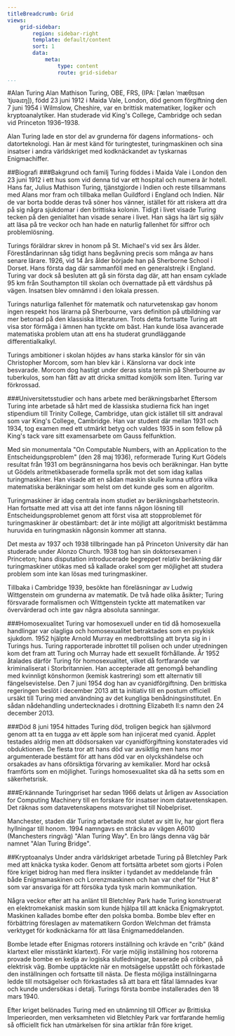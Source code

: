 ```yaml
---
titleBreadcrumb: Grid
views:
    grid-sidebar:
        region: sidebar-right
        template: default/content
        sort: 1
        data:
            meta:
                type: content
                route: grid-sidebar
...
```

#Alan Turing
Alan Mathison Turing, OBE, FRS, (IPA: [ˈælən ˈmæθɪsən ˈtjʊəɹɪŋ]), född 23 juni 1912 i Maida Vale,
London, död genom förgiftning den 7 juni 1954 i Wilmslow, Cheshire, var en brittisk matematiker,
logiker och kryptoanalytiker. Han studerade vid King's College, Cambridge och sedan vid Princeton 1936–1938.

Alan Turing lade en stor del av grunderna för dagens informations- och datorteknologi. Han är mest
känd för turingtestet, turingmaskinen och sina insatser i andra världskriget med kodknäckandet av
tyskarnas Enigmachiffer.

##Biografi
###Bakgrund och familj
Turing föddes i Maida Vale i London den 23 juni 1912 i ett hus som vid denna tid var ett hospital och
numera är hotell. Hans far, Julius Mathison Turing, tjänstgjorde i Indien och reste tillsammans
med Alans mor fram och tillbaka mellan Guildford i England och Indien. När de var borta bodde deras
två söner hos vänner, istället för att riskera att dra på sig några sjukdomar i den brittiska kolonin.
Tidigt i livet visade Turing tecken på den genialitet han visade senare i livet. Han sägs ha lärt sig själv
att läsa på tre veckor och han hade en naturlig fallenhet för siffror och problemlösning.

Turings föräldrar skrev in honom på St. Michael's vid sex års ålder. Föreståndarinnan såg tidigt hans
begåvning precis som många av hans senare lärare. 1926, vid 14 års ålder började han på Sherborne School
i Dorset. Hans första dag där sammanföll med en generalstrejk i England. Turing var dock så besluten att
gå sin första dag där, att han ensam cyklade 95 km från Southampton till skolan och övernattade på ett
värdshus på vägen. Insatsen blev omnämnd i den lokala pressen.

Turings naturliga fallenhet för matematik och naturvetenskap gav honom ingen respekt hos lärarna på Sherbourne,
vars definition på utbildning var mer betonad på den klassiska litteraturen. Trots detta fortsatte Turing att
visa stor förmåga i ämnen han tyckte om bäst. Han kunde lösa avancerade matematiska problem utan att ens ha
studerat grundläggande differentialkalkyl.

Turings ambitioner i skolan höjdes av hans starka känslor för sin vän Christopher Morcom, som han blev kär i.
Känslorna var dock inte besvarade. Morcom dog hastigt under deras sista termin på Sherbourne av tuberkulos,
som han fått av att dricka smittad komjölk som liten. Turing var förkrossad.

###Universitetsstudier och hans arbete med beräkningsbarhet
Eftersom Turing inte arbetade så hårt med de klassiska studierna fick han inget stipendium till Trinity College,
Cambridge, utan gick istället till sitt andraval som var King's College, Cambridge. Han var student där mellan
1931 och 1934, tog examen med ett utmärkt betyg och valdes 1935 in som fellow på King's tack vare sitt
examensarbete om Gauss felfunktion.

Med sin monumentala "On Computable Numbers, with an Application to the Entscheidungsproblem" (den 28 maj 1936),
reformerade Turing Kurt Gödels resultat från 1931 om begränsningarna hos bevis och beräkningar. Han bytte ut
Gödels aritmetikbaserade formella språk mot det som idag kallas turingmaskiner. Han visade att en sådan maskin
skulle kunna utföra vilka matematiska beräkningar som helst om det kunde ges som en algoritm.

Turingmaskiner är idag centrala inom studiet av beräkningsbarhetsteorin. Han fortsatte med att visa att det inte
fanns någon lösning till Entscheidungsproblemet genom att först visa att stopproblemet för turingmaskiner är
obestämbart: det är inte möjligt att algoritmiskt bestämma huruvida en turingmaskin någonsin kommer att stanna.

Det mesta av 1937 och 1938 tillbringade han på Princeton University där han studerade under Alonzo Church. 1938
tog han sin doktorsexamen i Princeton; hans disputation introducerade begreppet relativ beräkning där turingmaskiner
utökas med så kallade orakel som ger möjlighet att studera problem som inte kan lösas med turingmaskiner.

Tillbaka i Cambridge 1939, besökte han föreläsningar av Ludwig Wittgenstein om grunderna av matematik. De två
hade olika åsikter; Turing försvarade formalismen och Wittgenstein tyckte att matematiken var övervärderad och inte
gav några absoluta sanningar.

###Homosexualitet
Turing var homosexuell under en tid då homosexuella handlingar var olagliga och homosexualitet betraktades som en
psykisk sjukdom. 1952 hjälpte Arnold Murray en medbrottsling att bryta sig in i Turings hus. Turing rapporterade
inbrottet till polisen och under utredningen kom det fram att Turing och Murray hade ett sexuellt förhållande. År
1952 åtalades därför Turing för homosexualitet, vilket då fortfarande var kriminaliserat i Storbritannien. Han
accepterade att genomgå behandling med kvinnligt könshormon (kemisk kastrering) som ett alternativ till
fängelsevistelse. Den 7 juni 1954 dog han av cyanidförgiftning. Den brittiska regeringen beslöt i december 2013 att
ta initiativ till en postum officiell ursäkt till Turing med användning av det kungliga benådningsinstitutet. En
sådan nådehandling undertecknades i drottning Elizabeth II:s namn den 24 december 2013.

###Död
8 juni 1954 hittades Turing död, troligen begick han självmord genom att ta en tugga av ett äpple som han injicerat
med cyanid. Äpplet testades aldrig men att dödsorsaken var cyanidförgiftning konstaterades vid obduktionen. De
flesta tror att hans död var avsiktlig men hans mor argumenterade bestämt för att hans död var en olyckshändelse och
orsakades av hans oförsiktiga förvaring av kemikalier. Mord har också framförts som en möjlighet. Turings
homosexualitet ska då ha setts som en säkerhetsrisk.

###Erkännande
Turingpriset har sedan 1966 delats ut årligen av Association for Computing Machinery till en forskare för insatser
inom datavetenskapen. Det räknas som datavetenskapens motsvarighet till Nobelpriset.

Manchester, staden där Turing arbetade mot slutet av sitt liv, har gjort flera hyllningar till honom. 1994 namngavs
en sträcka av vägen A6010 (Manchesters ringväg) "Alan Turing Way". En bro längs denna väg bär namnet "Alan Turing Bridge".

##Kryptoanalys
Under andra världskriget arbetade Turing på Bletchley Park med att knäcka tyska koder. Genom att fortsätta arbetet som
gjorts i Polen före kriget bidrog han med flera insikter i tydandet av meddelande från både Enigmamaskinen och
Lorenzmaskinen och han var chef för "Hut 8" som var ansvariga för att försöka tyda tysk marin kommunikation.

Några veckor efter att ha anlänt till Bletchley Park hade Turing konstruerat en elektromekanisk maskin som kunde hjälpa
till att knäcka Enigmakryptot. Maskinen kallades bombe efter den polska bomba. Bombe blev efter en förbättring föreslagen
av matematikern Gordon Welchman det främsta verktyget för kodknäckarna för att läsa Enigmameddelanden.

Bombe letade efter Enigmas rotorers inställning och krävde en "crib" (känd klartext eller misstänkt klartext). För varje
möjlig inställning hos rotorerna provade bombe en kedja av logiska slutledningar, baserade på cribben, på elektrisk väg.
Bombe upptäckte när en motsägelse uppstått och förkastade den inställningen och fortsatte till nästa. De flesta möjliga
inställningarna ledde till motsägelser och förkastades så att bara ett fåtal lämnades kvar och kunde undersökas i detalj.
Turings första bombe installerades den 18 mars 1940.

Efter kriget belönades Turing med en utnämning till Officer av Brittiska Imperieorden, men verksamheten vid Bletchley Park
var fortfarande hemlig så officiellt fick han utmärkelsen för sina artiklar från före kriget.
